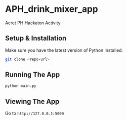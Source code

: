 # APH_drink_mixer_app
Acret PH Hackaton Activity

## Setup & Installation

Make sure you have the latest version of Python installed.

```bash
git clone <repo-url>
```

## Running The App

```bash
python main.py
```

## Viewing The App

Go to `http://127.0.0.1:5000`
